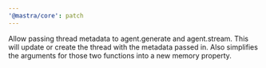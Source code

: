 ```yaml
---
'@mastra/core': patch
---
```


Allow passing thread metadata to agent.generate and agent.stream. This will update or create the thread with the metadata passed in. Also simplifies the arguments for those two functions into a new memory property.
